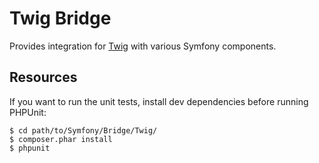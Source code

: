 Twig Bridge
===========

Provides integration for [Twig](http://twig.sensiolabs.org/) with various
Symfony components.

Resources
---------

If you want to run the unit tests, install dev dependencies before
running PHPUnit:

    $ cd path/to/Symfony/Bridge/Twig/
    $ composer.phar install
    $ phpunit
